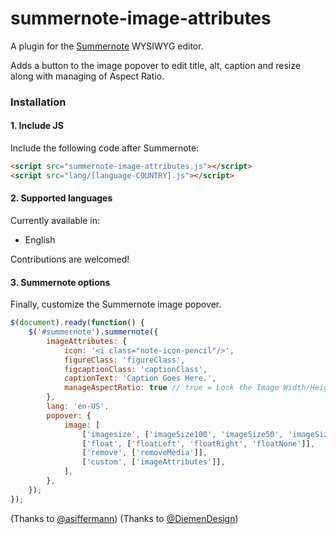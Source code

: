 # summernote-image-attributes
A plugin for the [Summernote](https://github.com/summernote/summernote/) WYSIWYG editor.

Adds a button to the image popover to edit title, alt, caption and resize along with managing of Aspect Ratio.

### Installation

#### 1. Include JS


Include the following code after Summernote:

```html
<script src="summernote-image-attributes.js"></script>
<script src="lang/[language-COUNTRY].js"></script>
```

#### 2. Supported languages

Currently available in:
- English

Contributions are welcomed!

#### 3. Summernote options

Finally, customize the Summernote image popover.

```javascript
$(document).ready(function() {
    $('#summernote').summernote({
        imageAttributes: {
          	icon: '<i class="note-icon-pencil"/>',
        	figureClass: 'figureClass',
        	figcaptionClass: 'captionClass',
        	captionText: 'Caption Goes Here.',
        	manageAspectRatio: true // true = Lock the Image Width/Height, Default to true
        },
        lang: 'en-US',
        popover: {
            image: [
                ['imagesize', ['imageSize100', 'imageSize50', 'imageSize25']],
                ['float', ['floatLeft', 'floatRight', 'floatNone']],
                ['remove', ['removeMedia']],
                ['custom', ['imageAttributes']],
            ],
        },
    });
});
```

(Thanks to [@asiffermann](https://github.com/asiffermann))
(Thanks to [@DiemenDesign](https://github.com/DiemenDesign))
